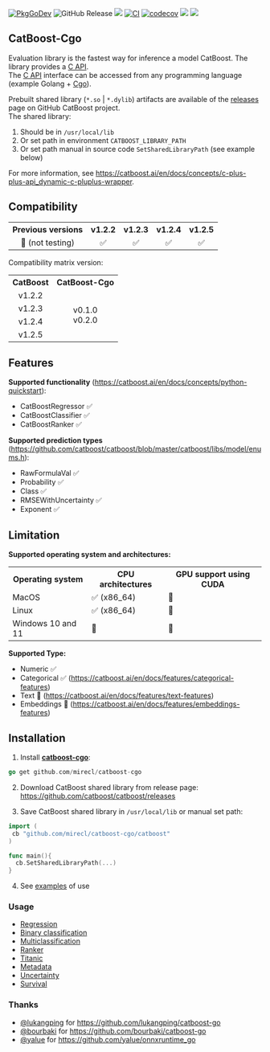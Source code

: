 [![PkgGoDev](https://pkg.go.dev/badge/mod/github.com/mirecl/catboost-cgo)](https://pkg.go.dev/mod/github.com/mirecl/catboost-cgo) ![GitHub Release](https://img.shields.io/github/v/release/mirecl/catboost-cgo)
![](https://img.shields.io/github/go-mod/go-version/mirecl/catboost-cgo) [![CI](https://github.com/mirecl/catboost-cgo/actions/workflows/ci.yml/badge.svg)](https://github.com/mirecl/catboost-cgo/actions/workflows/ci.yml) [![codecov](https://codecov.io/github/mirecl/catboost-cgo/graph/badge.svg?token=HUG4WWSSZN)](https://codecov.io/github/mirecl/catboost-cgo)
![](https://img.shields.io/badge/platform-Linux-black?logo=linux&logoColor=white) ![](https://img.shields.io/badge/platform-MacOS-black?logo=apple&logoColor=white)

## CatBoost-Cgo

Evaluation library is the fastest way for inference a model CatBoost. The library provides a [C API](https://github.com/catboost/catboost/blob/master/catboost/libs/model_interface/c_api.h).\
The [C API](https://github.com/catboost/catboost/blob/master/catboost/libs/model_interface/c_api.h) interface can be accessed from any programming language (example Golang + [Cgo](https://go.dev/wiki/cgo)).

Prebuilt shared library (`*.so` | `*.dylib`) artifacts are available of the [releases](https://github.com/catboost/catboost/releases) page on GitHub CatBoost project.\
The shared library:

1) Should be in `/usr/local/lib`
2) Or set path in environment `CATBOOST_LIBRARY_PATH`
3) Or set path manual in source code `SetSharedLibraryPath` (see example below)

For more information, see <https://catboost.ai/en/docs/concepts/c-plus-plus-api_dynamic-c-pluplus-wrapper>.

## Compatibility

<table>
  <tr>
    <th>Previous versions</th>
    <th>v1.2.2</th>
    <th>v1.2.3</th>
    <th>v1.2.4</th>
    <th>v1.2.5</th>
  </tr>
  <tr>
    <td align="center">🚫 (not testing)</td>
    <td align="center">✅</td>
    <td align="center">✅</td>
    <td align="center">✅</td>
    <td align="center">✅</td>
  </tr>
</table>

Compatibility matrix version:
<table>
  <tr>
    <th>CatBoost</th>
    <th>CatBoost-Cgo</th>
  </tr>
  <tr>
    <td align="center">v1.2.2</td>
    <td rowspan=4 align="center">v0.1.0<br>v0.2.0</td>
  </tr>
  <tr>
    <td align="center">v1.2.3</td>
  </tr>
  <tr>
    <td align="center">v1.2.4</td>
  </tr>
  <tr>
    <td align="center">v1.2.5</td>
  </tr>
</table>

## Features

**Supported functionality** (<https://catboost.ai/en/docs/concepts/python-quickstart>):

+ CatBoostRegressor ✅
+ CatBoostClassifier ✅
+ CatBoostRanker ✅

**Supported prediction types** (<https://github.com/catboost/catboost/blob/master/catboost/libs/model/enums.h>):

+ RawFormulaVal ✅
+ Probability ✅
+ Class ✅
+ RMSEWithUncertainty ✅
+ Exponent ✅

## Limitation

**Supported operating system and architectures:**
<table>
  <tr>
    <th>Operating system</th>
    <th>CPU architectures</th>
    <th>GPU support using CUDA</th>
  </tr>
  <tr>
    <td>MacOS</td>
    <td >✅ (x86_64)</td>
    <td>🚫</td>
  </tr>
  <tr>
    <td>Linux</td>
    <td>✅ (x86_64)</td>
    <td>🚫</td>
  </tr>
  <tr>
    <td>Windows 10 and 11</td>
    <td>🚫</td>
    <td>🚫</td>
  </tr>
</table>

**Supported Type:**

+ Numeric ✅
+ Categorical ✅ (<https://catboost.ai/en/docs/features/categorical-features>)
+ Text 🚫 (<https://catboost.ai/en/docs/features/text-features>)
+ Embeddings 🚫 (<https://catboost.ai/en/docs/features/embeddings-features>)

## Installation

1) Install **[catboost-cgo](https://github.com/mirecl/catboost-cgo)**:

```go
go get github.com/mirecl/catboost-cgo
```

2) Download CatBoost shared library from release page: <https://github.com/catboost/catboost/releases>

3) Save CatBoost shared library in  `/usr/local/lib` or manual set path:

```go
import (
 cb "github.com/mirecl/catboost-cgo/catboost"
)

func main(){
  cb.SetSharedLibraryPath(...)
}
```

4) See [examples](example) of use

### Usage

+ [Regression](example/regressor)
+ [Binary classification](example/classifier)
+ [Multiclassification](example/multiclassification)
+ [Ranker](example/ranker)
+ [Titanic](example/titanic)
+ [Metadata](example/metadata)
+ [Uncertainty](example/uncertainty)
+ [Survival](example/survival)

### Thanks

+ [@lukangping](https://github.com/lukangping) for <https://github.com/lukangping/catboost-go>
+ [@bourbaki](https://github.com/bourbaki) for <https://github.com/bourbaki/catboost-go>
+ [@yalue](https://github.com/yalue) for <https://github.com/yalue/onnxruntime_go>
